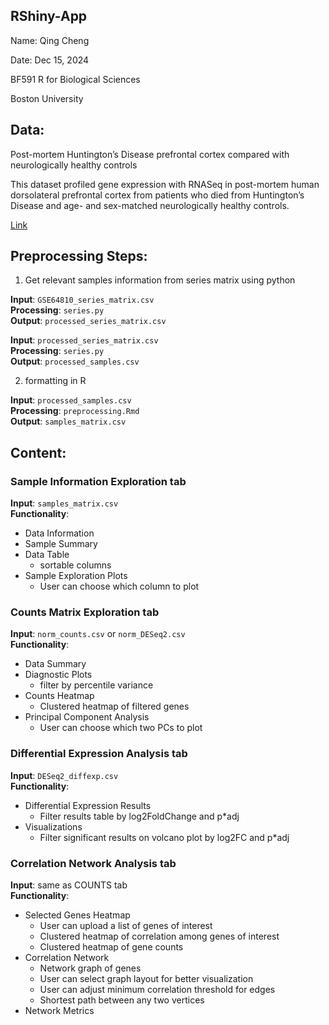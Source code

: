 ## RShiny-App
Name: Qing Cheng

Date: Dec 15, 2024

BF591 R for Biological Sciences 

Boston University 

## Data:
Post-mortem Huntington’s Disease prefrontal cortex compared with neurologically healthy controls

This dataset profiled gene expression with RNASeq in post-mortem human dorsolateral prefrontal cortex from patients who died from
Huntington’s Disease and age- and sex-matched neurologically healthy controls.

[Link](https://www.ncbi.nlm.nih.gov/geo/query/acc.cgi?acc=GSE64810)

## Preprocessing Steps: 

1. Get relevant samples information from series matrix using python

  **Input**: `GSE64810_series_matrix.csv`\
  **Processing**: `series.py`\
  **Output**: `processed_series_matrix.csv`

  **Input**: `processed_series_matrix.csv`\
  **Processing**: `series.py`\
  **Output**: `processed_samples.csv`
  
2. formatting in R

  **Input**: `processed_samples.csv`\
  **Processing**: `preprocessing.Rmd`\
  **Output**: `samples_matrix.csv`

## Content:
### Sample Information Exploration tab

**Input**: `samples_matrix.csv`\
**Functionality**: 

* Data Information 
* Sample Summary
* Data Table
  * sortable columns 
* Sample Exploration Plots
  * User can choose which column to plot
  
  
### Counts Matrix Exploration tab

**Input**: `norm_counts.csv` or `norm_DESeq2.csv`\
**Functionality**: 

* Data Summary
* Diagnostic Plots
  * filter by percentile variance 
* Counts Heatmap
  * Clustered heatmap of filtered genes
* Principal Component Analysis 
  * User can choose which two PCs to plot 

### Differential Expression Analysis tab
**Input**: `DESeq2_diffexp.csv`\
**Functionality**: 

* Differential Expression Results 
  * Filter results table by log2FoldChange and p*adj
* Visualizations
  * Filter significant results on volcano plot by log2FC and p*adj
  
### Correlation Network Analysis tab
**Input**: same as COUNTS tab\
**Functionality**: 

* Selected Genes Heatmap
  * User can upload a list of genes of interest
  * Clustered heatmap of correlation among genes of interest 
  * Clustered heatmap of gene counts 
* Correlation Network 
  * Network graph of genes 
  * User can select graph layout for better visualization 
  * User can adjust minimum correlation threshold for edges
  * Shortest path between any two vertices
* Network Metrics 
  
  
